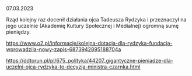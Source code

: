 07.03.2023

Rząd kolejny raz docenił działania ojca Tadeusza Rydzyka i przeznaczył na jego uczelnie (Akademię Kultury Społecznej i Medialnej) ogromną sumę pieniędzy.

https://www.o2.pl/informacje/kolejna-dotacja-dla-rydzyka-fundacja-wprowadzila-nowy-zapis-6873942895188704a

https://ddtorun.pl/pl/675_polityka/44207_gigantyczne-pieniadze-dla-uczelni-ojca-rydzyka-to-decyzja-ministra-czarnka.html